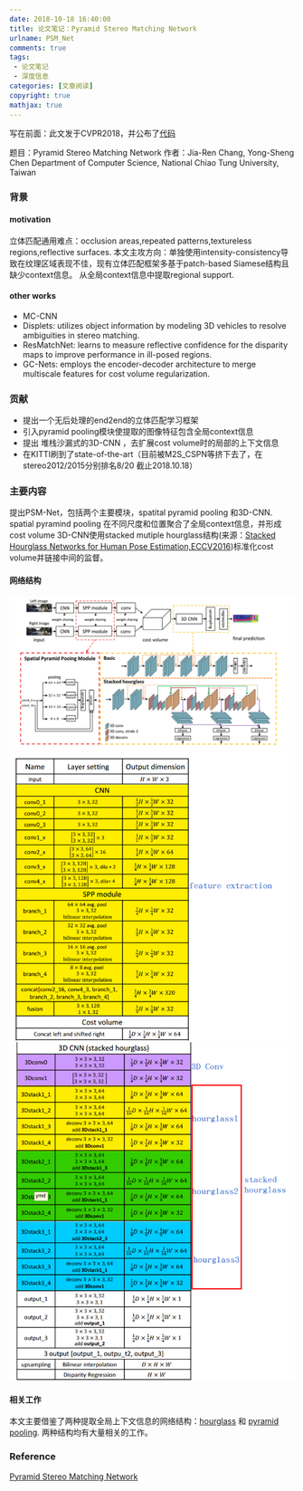 ```yaml
---
date: 2018-10-18 16:40:00
title: 论文笔记：Pyramid Stereo Matching Network
urlname: PSM_Net
comments: true
tags:
 - 论文笔记
 - 深度信息
categories: [文章阅读]
copyright: true
mathjax: true
---
```



写在前面：此文发于CVPR2018，并公布了[代码](https://github.com/JiaRenChang/PSMNet)

题目：Pyramid Stereo Matching Network
作者：Jia-Ren Chang, Yong-Sheng Chen
Department of Computer Science, National Chiao Tung University, Taiwan

<!--more-->

### 背景
#### motivation
立体匹配通用难点：occlusion areas,repeated patterns,textureless regions,reflective surfaces.
本文主攻方向：单独使用intensity-consistency导致在纹理区域表现不佳，现有立体匹配框架多基于patch-based Siamese结构且缺少context信息。
从全局context信息中提取regional support.

#### other works
- MC-CNN
- Displets: utilizes object information by modeling 3D vehicles to resolve ambiguities in stereo matching.
- ResMatchNet: learns to measure reflective confidence for the disparity maps to improve performance in ill-posed regions.
- GC-Nets: employs the encoder-decoder architecture to merge multiscale features for cost volume regularization.



### 贡献
- 提出一个无后处理的end2end的立体匹配学习框架
- 引入pyramid pooling模块使提取的图像特征包含全局context信息
- 提出 堆栈沙漏式的3D-CNN ，去扩展cost volume时的局部的上下文信息
- 在KITTI刷到了state-of-the-art（目前被M2S_CSPN等挤下去了，在stereo2012/2015分别排名8/20 截止2018.10.18）


### 主要内容
提出PSM-Net，包括两个主要模块，spatital pyramid pooling 和3D-CNN.
spatial pyramind pooling 在不同尺度和位置聚合了全局context信息，并形成cost volume
3D-CNN使用stacked mutiple hourglass结构(来源：[Stacked Hourglass Networks for Human Pose Estimation,ECCV2016](http://www-personal.umich.edu/~alnewell/pose/))标准化cost volume并链接中间的监督。

#### 网络结构
<div align = center>

![network12](./paper_PSM-Net/network.png)
![feature_extraction](./paper_PSM-Net/feature_extraction.png)
![stacked_hourglass](./paper_PSM-Net/stacked_hourglass.png)
</div>



#### 相关工作
本文主要借鉴了两种提取全局上下文信息的网络结构：[hourglass](https://arxiv.org/abs/1603.06937) 和 [pyramid pooling](https://arxiv.org/abs/1406.4729).
两种结构均有大量相关的工作。


### Reference
[Pyramid Stereo Matching Network](https://arxiv.org/abs/1803.08669)






